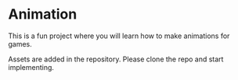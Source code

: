 # Animation
 
 This is a fun project where you will learn how to make animations for games.
 
 Assets are added in the repository. Please clone the repo and start implementing.
